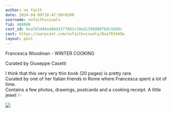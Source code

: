 ```yaml
---
author: no faith
date: 2024-04-09T18:47:50+0200
username: nofaithvisuals
fid: 406908
cast_id: 0xa783449a486d31f7881c19ad1356988fbdc18ddc
cast: https://warpcast.com/nofaithvisuals/0xa783449a
layout: post
---
```

Francesca Woodman - WINTER COOKING  
  
Curated by Giuseppe Casetti  
  
I think that this very very thin book (20 pages) is pretty rare.   
Curated by one of her Italian friends in Rome where Francesca spent a lot of time.  
Contains a few photos, drawings, postcards and a cooking receipt. A little jewel ✨  

![](https://res.cloudinary.com/merkle-manufactory/image/fetch/c_fill,f_jpg/https%3A%2F%2Fi.imgur.com%2Fjogju68.jpg)